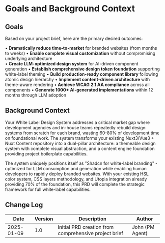 # Goals and Background Context

## Goals

Based on your project brief, here are the primary desired outcomes:

• **Dramatically reduce time-to-market** for branded websites (from months to weeks)
• **Enable complete visual customization** without compromising underlying architecture  
• **Create LLM-optimized design system** for AI-driven component generation
• **Establish comprehensive design token foundation** supporting white-label theming
• **Build production-ready component library** following atomic design hierarchy
• **Implement content-driven architecture** with theme-aware rendering
• **Achieve WCAG 2.1 AA compliance** across all components
• **Generate 1000+ AI-generated implementations** within 12 months through LLM adoption

## Background Context

Your White Label Design System addresses a critical market gap where development agencies and in-house teams repeatedly rebuild design systems from scratch for each brand, wasting 60-80% of development time on foundational work. The system transforms your existing Nuxt3/Vue3 + Nuxt Content repository into a dual-pillar architecture: a themeable design system with complete visual abstraction, and a content engine foundation providing project boilerplate capabilities.

The system uniquely positions itself as "Shadcn for white-label branding" - optimized for LLM consumption and generation while enabling human developers to rapidly deploy branded websites. With your existing HSL color system, CSS layers methodology, and Utopia integration already providing 70% of the foundation, this PRD will complete the strategic framework for full white-label capabilities.

## Change Log

| Date | Version | Description | Author |
|------|---------|-------------|--------|
| 2025-01-09 | 1.0 | Initial PRD creation from comprehensive project brief | John (PM Agent) |

